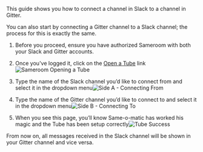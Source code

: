 This guide shows you how to connect a channel in Slack to a channel in Gitter. 

You can also start by connecting a Gitter channel to a Slack channel; the process for this is exactly the same.

1. Before you proceed, ensure you have authorized Sameroom with both your Slack and Gitter accounts.

2. Once you've logged it, click on the <a href="https://sameroom.io/open-a-tube" target="_blank">Open a Tube</a> link![Sameroom Opening a Tube](https://in.kato.im/e021132e67acf994d191a885ced37b56ca5155564db4a5d9d30146245ce6252/Sameroom%20Open%20Tube.png)

3. Type the name of the Slack channel you’d like to connect from and select it in the dropdown menu![Side A - Connecting From](https://in.kato.im/92a0ee76d12d66d157ac423ded74b505d7f6346a51078597f66cd88080b217db/Sameroom%20Create%20Tube%20Side%20A%20copy.png)

4. Type the name of the Gitter channel you’d like to connect to and select it in the dropdown menu![Side B - Connecting To](https://in.kato.im/c4165374685fbc568c4ce5978ef1cbe531b1e5538df511480af925034d7308c/Sameroom%20Create%20Tube%20Side%20B%20copy.png)

5. When you see this page, you’ll know Same-o-matic has worked his magic and the Tube has been setup correctly![Tube Success](https://in.kato.im/88efae434b6099fec8ec6b7bf2249c511abee9dab442e29787b763d98c3983d3/Sameroom-Select-Platform-_0001_Gitter.png)

From now on, all messages received in the Slack channel will be shown in your Gitter channel and vice versa.

